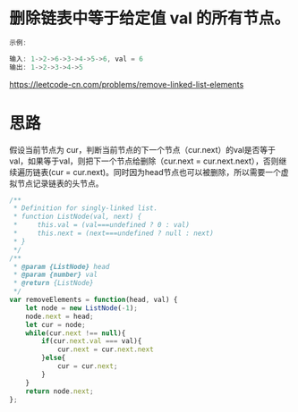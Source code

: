 # 删除链表中等于给定值 val 的所有节点。

```js
示例:

输入: 1->2->6->3->4->5->6, val = 6
输出: 1->2->3->4->5
```

https://leetcode-cn.com/problems/remove-linked-list-elements

# 思路

假设当前节点为 cur，判断当前节点的下一个节点（cur.next）的val是否等于val，如果等于val，则把下一个节点给删除（cur.next = cur.next.next），否则继续遍历链表(cur = cur.next)。同时因为head节点也可以被删除，所以需要一个虚拟节点记录链表的头节点。

```js
/**
 * Definition for singly-linked list.
 * function ListNode(val, next) {
 *     this.val = (val===undefined ? 0 : val)
 *     this.next = (next===undefined ? null : next)
 * }
 */
/**
 * @param {ListNode} head
 * @param {number} val
 * @return {ListNode}
 */
var removeElements = function(head, val) {
    let node = new ListNode(-1);
    node.next = head;
    let cur = node;
    while(cur.next !== null){
        if(cur.next.val === val){
            cur.next = cur.next.next
        }else{
            cur = cur.next;
        }
    }
    return node.next;
};
```
